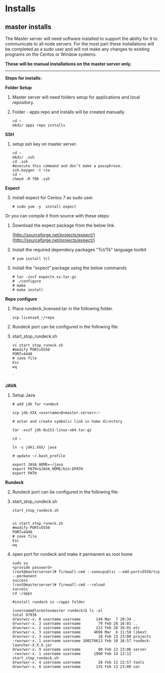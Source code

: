  # Installs

## **master installs**

The Master server will need software installed to support the ability for it to communicate to all node servers. For the most part these installations will be completed as a sudo user and will not make any changes to existing programs on the Centos or Window systems.
 
**These will be manual installations on the master server only.** 


----------


**Steps for installs:**

**Folder Setup**

 1. Master server will need folders setup for applications and local repository.
 2. Folder - apps repo and installs will be created manually.

		cd ~
		mkdir apps repo installs
 
**SSH**

 1. setup ssh key on master server.


		cd ~
		mkdir .ssh
		cd .ssh
		#execute this command and don’t make a passphrase.
		ssh-keygen -t rsa
		cd ~
		chmod -R 700 .ssh

		

**Expect**


 3. Install expect for Centos 7 as sudo user.
 
     
		# sudo yum -y  install expect

     
Or you can compile it from source with these steps:

1) Download the expect package from the below link.

	[http://sourceforge.net/projects/expect/](http://sourceforge.net/projects/expect/)
2) Install the required dependecy packages "Tcl/Tk" language toolkit


       # yum install tcl

3) Install the "expect" package using the below commands
  

       # tar -zxvf expectx.xx.tar.gz
       # ./configure
       # make
       # make install
**Repo configure**

 1. Place rundeck_licensed.tar in the following folder.

		scp licensed_~/repo

 2.  Rundeck port can be configured in the following file:
 3. start_stop_rundeck.sh

		
		vi start_stop_runeck.sh
		#modify PORT=5550
		PORT=4440 
		# save file 
		Esc
		wq
	`

**JAVA**

 1. Setup Java

    	# add jdk for rundeck

		scp jdk-XXX <username>@<master.server>:~

		# untar and create symbolic link in home directory

		tar -xvzf jdk-8u151-linux-x64.tar.gz

		cd ~

		ln -s jdk1.XXX/ java

		# update ~/.bash_profile

		export JAVA_HOME=~/java
		export PATH=$JAVA_HOME/bin:$PATH
		export PATH

**Rundeck**

 2. Rundeck port can be configured in the following file:
 3. start_stop_rundeck.sh

		start_stop_rundeck.sh

	
		vi start_stop_runeck.sh
		#modify PORT=5550
		PORT=4440 
		# save file 
		Esc
		wq
	

 1. open port for rundeck and make it permanent as root home

	
		sudo su
		<provide password>
		[root@masterserver]# firewall-cmd --zone=public --add-port=5550/tcp --permanent
		success
		[root@masterserver]# firewall-cmd --reload
		success`
		cd ~/apps

		#install rundeck in ~/apps folder

		[username@lxcentosmaster rundeck]$ ls -al
		total 97936
		drwxrwxr-x. 8 username username       149 Mar  7 20:34 .
		drwxrwxr-x. 3 username username        79 Feb 28 16:01 ..
		drwxrwxr-x. 2 username username       223 Feb 28 16:01 etc
		drwxrwxr-x. 3 username username      4096 Mar  6 11:59 libext
		drwxrwxr-x. 3 username username        18 Feb 13 23:08 projects
		-rwxrwxr-x. 1 username username 100276613 Feb 10 16:57 rundeck-launcher-X.X.X.jar
		drwxrwxr-x. 9 username username        90 Feb 13 23:06 server
		-rwxrwxr-x. 1 username username      1990 Feb 14 13:12 start_stop_rundeck.sh
		drwxrwxr-x. 4 username username        28 Feb 13 22:57 tools
		drwxrwxr-x. 8 username username       135 Feb 13 23:08 var
		

 

<!--stackedit_data:
eyJoaXN0b3J5IjpbMTg2NTA3NzI1N119
-->